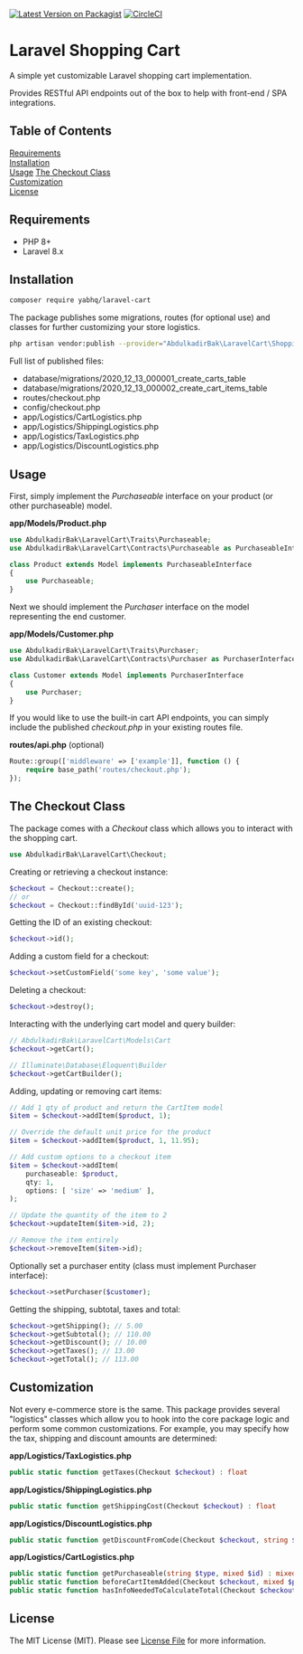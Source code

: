 [![Latest Version on Packagist](https://img.shields.io/packagist/v/yabhq/laravel-cart.svg?style=flat-square)](https://packagist.org/packages/yabhq/laravel-cart)
[![CircleCI](https://circleci.com/gh/yabhq/laravel-cart.svg?style=svg)](https://circleci.com/gh/yabhq/laravel-cart)

# Laravel Shopping Cart

A simple yet customizable Laravel shopping cart implementation.

Provides RESTful API endpoints out of the box to help with front-end / SPA integrations.

## Table of Contents

[Requirements](#requirements)  
[Installation](#installation)  
[Usage](#usage) 
[The Checkout Class](#the-checkout-class)  
[Customization](#customization)  
[License](#license)  

## Requirements

- PHP 8+
- Laravel 8.x

## Installation

```bash
composer require yabhq/laravel-cart
```

The package publishes some migrations, routes (for optional use) and classes for further customizing your store logistics.

```bash
php artisan vendor:publish --provider="AbdulkadirBak\LaravelCart\ShoppingCartServiceProvider"
```

Full list of published files:

- database/migrations/2020_12_13_000001_create_carts_table
- database/migrations/2020_12_13_000002_create_cart_items_table
- routes/checkout.php
- config/checkout.php
- app/Logistics/CartLogistics.php
- app/Logistics/ShippingLogistics.php
- app/Logistics/TaxLogistics.php
- app/Logistics/DiscountLogistics.php

## Usage

First, simply implement the _Purchaseable_ interface on your product (or other purchaseable) model.

**app/Models/Product.php**

```php
use AbdulkadirBak\LaravelCart\Traits\Purchaseable;
use AbdulkadirBak\LaravelCart\Contracts\Purchaseable as PurchaseableInterface;

class Product extends Model implements PurchaseableInterface
{
    use Purchaseable;
}
```

Next we should implement the _Purchaser_ interface on the model representing the end customer.

**app/Models/Customer.php**

```php
use AbdulkadirBak\LaravelCart\Traits\Purchaser;
use AbdulkadirBak\LaravelCart\Contracts\Purchaser as PurchaserInterface;

class Customer extends Model implements PurchaserInterface
{
    use Purchaser;
}
```

If you would like to use the built-in cart API endpoints, you can simply include the published _checkout.php_ in your existing routes file.

**routes/api.php** (optional)

```php
Route::group(['middleware' => ['example']], function () {
    require base_path('routes/checkout.php');
});
```

## The Checkout Class

The package comes with a _Checkout_ class which allows you to interact with the shopping cart.

```php
use AbdulkadirBak\LaravelCart\Checkout;
```

Creating or retrieving a checkout instance:

```php
$checkout = Checkout::create();
// or
$checkout = Checkout::findById('uuid-123');
```

Getting the ID of an existing checkout:

```php
$checkout->id();
```

Adding a custom field for a checkout:

```php
$checkout->setCustomField('some key', 'some value');
```

Deleting a checkout:

```php
$checkout->destroy();
```

Interacting with the underlying cart model and query builder:

```php
// AbdulkadirBak\LaravelCart\Models\Cart
$checkout->getCart();

// Illuminate\Database\Eloquent\Builder
$checkout->getCartBuilder();
```

Adding, updating or removing cart items:

```php
// Add 1 qty of product and return the CartItem model
$item = $checkout->addItem($product, 1);

// Override the default unit price for the product
$item = $checkout->addItem($product, 1, 11.95);

// Add custom options to a checkout item
$item = $checkout->addItem(
    purchaseable: $product,
    qty: 1,
    options: [ 'size' => 'medium' ],
);

// Update the quantity of the item to 2
$checkout->updateItem($item->id, 2);

// Remove the item entirely
$checkout->removeItem($item->id);
```

Optionally set a purchaser entity (class must implement Purchaser interface):

```php
$checkout->setPurchaser($customer);
```

Getting the shipping, subtotal, taxes and total:

```php
$checkout->getShipping(); // 5.00
$checkout->getSubtotal(); // 110.00
$checkout->getDiscount(); // 10.00
$checkout->getTaxes(); // 13.00
$checkout->getTotal(); // 113.00
```

## Customization

Not every e-commerce store is the same. This package provides several "logistics" classes which allow you to hook into the core package logic and perform some common customizations. For example, you may specify how the tax, shipping and discount amounts are determined:

**app/Logistics/TaxLogistics.php**

```php
public static function getTaxes(Checkout $checkout) : float
```

**app/Logistics/ShippingLogistics.php**

```php
public static function getShippingCost(Checkout $checkout) : float
```

**app/Logistics/DiscountLogistics.php**

```php
public static function getDiscountFromCode(Checkout $checkout, string $code) : float
```

**app/Logistics/CartLogistics.php**

```php
public static function getPurchaseable(string $type, mixed $id) : mixed
public static function beforeCartItemAdded(Checkout $checkout, mixed $purchaseable, int $qty) : void
public static function hasInfoNeededToCalculateTotal(Checkout $checkout) : bool
```

## License

The MIT License (MIT). Please see [License File](LICENSE.md) for more information.
